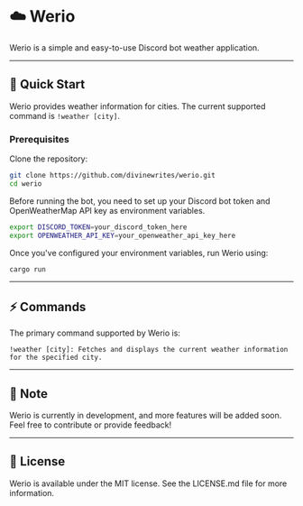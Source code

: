# ☁️ Werio

Werio is a simple and easy-to-use Discord bot weather application.

---

## 🚀 Quick Start

Werio provides weather information for cities. The current supported command is `!weather [city]`.

### Prerequisites

Clone the repository:

```bash
git clone https://github.com/divinewrites/werio.git
cd werio
```

Before running the bot, you need to set up your Discord bot token and OpenWeatherMap API key as environment variables.

```bash
export DISCORD_TOKEN=your_discord_token_here
export OPENWEATHER_API_KEY=your_openweather_api_key_here
```

Once you've configured your environment variables, run Werio using:

```bash
cargo run
```

---

## ⚡️ Commands

The primary command supported by Werio is:

    !weather [city]: Fetches and displays the current weather information for the specified city.

---

## 📝 Note

Werio is currently in development, and more features will be added soon. Feel free to contribute or provide feedback!

---

## 📜 License

Werio is available under the MIT license. See the LICENSE.md file for more information.
